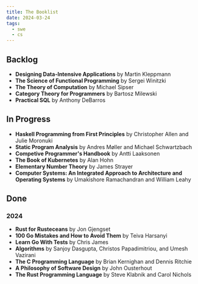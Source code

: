 ```yaml
---
title: The Booklist
date: 2024-03-24
tags:
  - swe
  - cs
---
```


## Backlog
- **Designing Data-Intensive Applications** by Martin Kleppmann
- **The Science of Functional Programming** by Sergei Winitzki
- **The Theory of Computation** by Michael Sipser
- **Category Theory for Programmers** by Bartosz Milewski
- **Practical SQL** by Anthony DeBarros

## In Progress
- **Haskell Programming from First Principles** by Christopher Allen and Julie Moronuki
- **Static Program Analysis** by Andres Møller and Michael Schwartzbach
- **Competive Programmer's Handbook** by Antti Laaksonen
- **The Book of Kubernetes** by Alan Hohn
- **Elementary Number Theory** by James Strayer
- **Computer Systems: An Integrated Approach to Architecture and Operating Systems** by Umakishore Ramachandran and William Leahy

## Done

### 2024

- **Rust for Rusteceans** by Jon Gjengset
- **100 Go Mistakes and How to Avoid Them** by Teiva Harsanyi
- **Learn Go With Tests** by Chris James
- **Algorithms** by Sanjoy Dasgupta, Christos Papadimitriou, and Umesh Vazirani
- **The C Programming Language** by Brian Kernighan and Dennis Ritchie
- **A Philosophy of Software Design** by John Ousterhout
- **The Rust Programming Language** by Steve Klabnik and Carol Nichols
